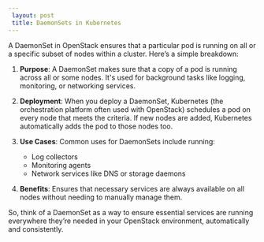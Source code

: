 ```yaml
---
 layout: post
 title: DaemonSets in Kubernetes
---
```



A DaemonSet in OpenStack ensures that a particular pod is running on all or a specific subset of nodes within a cluster. Here’s a simple breakdown:

1. **Purpose**: A DaemonSet makes sure that a copy of a pod is running across all or some nodes. It's used for background tasks like logging, monitoring, or networking services.

2. **Deployment**: When you deploy a DaemonSet, Kubernetes (the orchestration platform often used with OpenStack) schedules a pod on every node that meets the criteria. If new nodes are added, Kubernetes automatically adds the pod to those nodes too.

3. **Use Cases**: Common uses for DaemonSets include running:
   - Log collectors
   - Monitoring agents
   - Network services like DNS or storage daemons

4. **Benefits**: Ensures that necessary services are always available on all nodes without needing to manually manage them.

So, think of a DaemonSet as a way to ensure essential services are running everywhere they’re needed in your OpenStack environment, automatically and consistently.